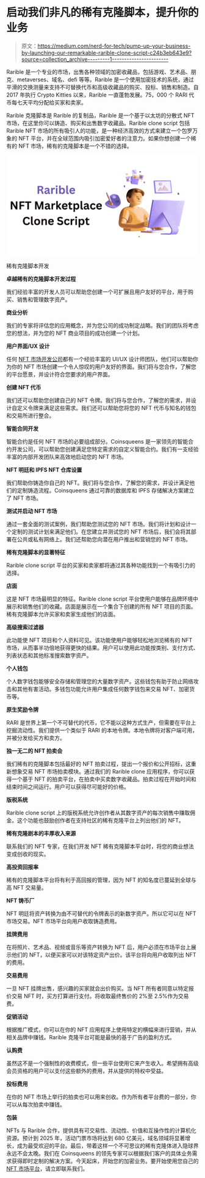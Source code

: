 # 启动我们非凡的稀有克隆脚本，提升你的业务

> 原文：<https://medium.com/nerd-for-tech/pump-up-your-business-by-launching-our-remarkable-rarible-clone-script-c24b3eb643e9?source=collection_archive---------1----------------------->

Rarible 是一个专业的市场，出售各种领域的加密收藏品，包括游戏、艺术品、朋克、metaverses、域名、defi 等等。Rarible 是一个使用加密技术的系统，通过平滑的交换测量来支持不可替换代币和高级收藏品的购买、投标、销售和制造。自 2017 年执行 Crypto Kitties 以来，Rarible 一直蓬勃发展。75，000 个 RARI 代币每七天平均分配给买家和卖家。

Rarible 克隆脚本是 Rarible 的复制品，Rarible 是一个基于以太坊的分散式 NFT 市场，在这里你可以铸造、购买和出售数字收藏品。Rarible clone script 包括 Rarible NFT 市场的所有吸引人的功能，是一种经济高效的方式来建立一个包罗万象的 NFT 平台，并在全球范围内吸引加密爱好者的注意力。如果你想创建一个稀有的 NFT 市场，稀有的克隆脚本是一个不错的选择。

![](img/9b3c953fd5921280c97d7e860fbcaaaf.png)

稀有克隆脚本开发

**卓越稀有的克隆脚本开发过程**

我们经验丰富的开发人员可以帮助您创建一个可扩展且用户友好的平台，用于购买、销售和管理数字资产。

**商业分析**

我们的专家将评估您的应用概念，并为您公司的成功制定战略。我们的团队将考虑您的想法，并为您的 NFT 商业项目的成功创建一个计划。

**用户界面/UX 设计**

任何 [NFT 市场开发公司](https://www.coinsqueens.com/nft-marketplace-clone-script)都有一个经验丰富的 UI/UX 设计师团队，他们可以帮助你为你的 NFT 市场创建一个令人惊叹的用户友好的界面。我们将与您合作，了解您的平台愿景，并设计符合您要求的用户界面。

**创建 NFT 代币**

我们还可以帮助您创建自己的 NFT 令牌。我们将与您合作，了解您的需求，并设计自定义令牌来满足这些需求。我们还可以帮助您将您的 NFT 代币与知名的钱包和交易所进行整合。

**智能合同开发**

智能合约是任何 NFT 市场的必要组成部分。Coinsqueens 是一家领先的智能合约开发公司，可以帮助您创建满足您特定需求的自定义智能合约。我们有一支经验丰富的内部开发团队来高效地启动您的 NFT 市场。

**NFT 明廷和 IPFS NFT 仓库设置**

我们帮助你铸造你自己的 NFT。我们将与您合作，了解您的需求，并设计满足他们的定制铸造流程。Coinsqueens 通过可靠的数据库和 IPFS 存储解决方案建立了 NFT 市场。

**测试并启动 NFT 市场**

通过一套全面的测试案例，我们帮助您测试您的 NFT 市场。我们将计划和设计一个定制的测试计划来满足他们。在您建立并测试您的 NFT 市场后，我们会将其部署在公共或私有网络上。我们还帮助您向潜在用户推出和营销您的 NFT 市场。

**稀有克隆脚本的显著特征**

Rarible clone script 平台的买家和卖家都将通过其各种功能找到一个有吸引力的选择。

**店面**

这是 NFT 市场最明显的特征。Rarible clone script 平台使用户能够在品牌环境中展示和销售他们的收藏。店面是展示在一个集合下创建的所有 NFT 项目的页面。稀有克隆脚本允许买家和卖家生成他们的店面。

**高级搜索过滤器**

此功能使 NFT 项目和个人资料可见。该功能使用户能够轻松地浏览稀有的 NFT 市场，从而事半功倍地获得更快的结果。用户可以使用此功能按类别、支付方式、列表状态和其他标准搜索数字资产。

**个人钱包**

个人数字钱包能够安全存储和管理您的大量数字资产。这些钱包有助于防止网络攻击和其他有害活动。多钱包功能允许用户集成任何数字钱包来交易 NFT、加密货币等。

**原生奖励令牌**

RARI 是世界上第一个不可替代的代币，它不能以这种方式生产，但需要在平台上挖掘流动性。我们提供一个类似于 RARI 的本地令牌。本地令牌将对客户端可用，并被分发给买方和卖方。

**独一无二的 NFT 拍卖会**

我们稀有的克隆脚本包括最好的 NFT 拍卖过程，提出一个报价和公开招标，这重新想象交易 NFT 市场拍卖模块。通过我们的 Rarible clone 应用程序，你可以获得一个基于 NFT 的拍卖平台，在拍卖中买卖数字收藏品。拍卖过程在开始时间和结束时间之间运行。用户可以获得尽可能好的价格。

**版税系统**

Rarible clone script 上的版税系统允许创作者从其数字资产的每次销售中赚取佣金。这个功能也鼓励创作者在支持社区的稀有克隆平台上列出他们的 NFT。

**稀有克隆剧本的丰厚收入来源**

联系我们的 NFT 专家，在我们开发 NFT 稀有克隆脚本平台时，将您的商业想法变成创收的现实。

**高投资回报率**

稀有的克隆脚本平台将有利于高回报的管理，因为 NFT 的知名度已蔓延到全球与高 NFT 交易量。

**NFT 铸币厂**

NFT 明廷将资产转换为由不可替代的令牌表示的新数字资产。所以它可以在 NFT 市场交易。NFT 市场平台向用户收取铸造费用。

**挂牌费用**

在将照片、艺术品、视频或音乐等资产转换为 NFT 后，用户必须在市场平台上展示他们的 NFT，以便买家可以对该特定资产出价。该平台将向用户收取列出 NFT 的费用。

**交易费用**

一旦 NFT 挂牌出售，感兴趣的买家就会出价购买。当 NFT 所有者同意以特定报价交易 NFT 时，买方打算进行支付。将收取最终售价的 2%至 2.5%作为交易费。

**促销活动**

根据推广模式，你可以在你的 NFT 应用程序上使用特定的横幅来进行营销，并从相关品牌中赚钱。Rarible 克隆平台可能是最快的基于广告的盈利方式。

**认购费**

虽然这不是一个强制性的收费模式，但一些平台使用它来产生收入。希望拥有高级会员资格的用户可以支付这些额外的费用，并从提供的特权中受益。

**投标费用**

在你的 NFT 市场上举行的拍卖也可以用来创收。作为所有者平台费的一部分，你可以从每次拍卖中赚钱。

**包装**

NFTs 与 Rarible 合作，提供具有可交易性、流动性、价值和互操作性的计算机化资源。预计到 2025 年，活动门票市场将达到 680 亿美元，域名领域将显著增长，成为最受欢迎的平台。最后，带着这样一个不可思议的稀有克隆体进入隐球界永远不会太晚。我们在 Coinsqueens 的领先专家可以根据我们客户的具体业务需求获得即时定制的解决方案。今天起床，开始您的加密业务。要开始使用您自己的 [NFT 市场平台](https://www.coinsqueens.com/white-label-nft-marketplace-development)，请立即联系我们。